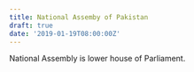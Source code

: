 ```yaml
---
title: National Assemby of Pakistan
draft: true
date: '2019-01-19T08:00:00Z'
---
```


National Assembly is lower house of Parliament.
